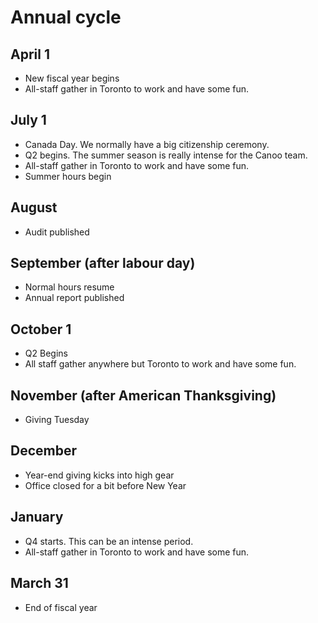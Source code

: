 # Annual cycle

## April 1
- New fiscal year begins
- All-staff gather in Toronto to work and have some fun.

## July 1
- Canada Day. We normally have a big citizenship ceremony.
- Q2 begins. The summer season is really intense for the Canoo team.
- All-staff gather in Toronto to work and have some fun.
- Summer hours begin

## August
- Audit published

## September (after labour day)
- Normal hours resume
- Annual report published

## October 1
- Q2 Begins
- All staff gather anywhere but Toronto to work and have some fun.

## November (after American Thanksgiving)
- Giving Tuesday

## December
- Year-end giving kicks into high gear
- Office closed for a bit before New Year

## January
- Q4 starts. This can be an intense period.
- All-staff gather in Toronto to work and have some fun.

## March 31
- End of fiscal year

<cta-arrow target="first-two-weeks.md" text="Your first two weeks"></cta-arrow>
